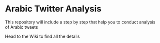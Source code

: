 # Arabic Twitter Analysis
This repository will include a step by step that help you to conduct analysis of Arabic tweets

Head to the Wiki to find all the details



